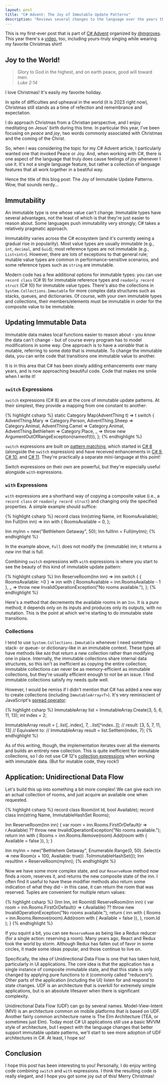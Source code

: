 ```yaml
---
layout: post
title: "C# Advent: The Joy of Immutable Update Patterns"
description: "Reviews several changes to the language over the years that (taken together) provide joyful techniques to update immutable data."
---
```


This is my first-ever post that is part of [C# Advent](https://csadvent.christmas/) organized by [@mgroves](https://x.com/mgroves). This year there's a [video](https://www.youtube.com/watch?v=D4udjhRjW4o), too, including yours-truly singing while wearing my favorite Christmas shirt!

## Joy to the World!

<blockquote class="blockquote" markdown="1">
Glory to God in the highest, and on earth peace, good will toward men.

<footer class="blockquote-footer text-right"><cite>Luke 2:14</cite></footer>
</blockquote>

I love Christmas! It's easily my favorite holiday.

In spite of difficulties and upheaval in the world (it is 2023 right now), Christmas still stands as a time of refection and remembrance and expectation.

I do approach Christmas from a Christian perspective, and I enjoy meditating on Jesus' birth during this time. In particular this year, I've been focusing on _peace_ and _joy_, two words commonly associated with Christmas and the coming of the Christ.

So, when I was considering the topic for my C# Advent article, I particularly wanted one that invoked Peace or Joy. And, when working with C#, there is one aspect of the language that truly does cause feelings of joy whenever I use it. It's not a single language feature, but rather a collection of language features that all work together in a beatiful way.

Hence the title of this blog post: The Joy of Immutable Update Patterns. Wow, that sounds nerdy...

## Immutability

An immutable type is one whose value can't change. Immutable types have several advantages, not the least of which is that they're just easier to reason about. Some languages push immutability very strongly; C# takes a relatively pragmatic approach.

Immutability varies across the C# ecosystem (and it's currently seeing a gradual rise in popularity). Most value types are usually immutable (e.g., `int`, `decimal`, and `Guid`); most reference types are not immutable (e.g., `List<int>`). However, there are lots of exceptions to that general rule; mutable value types are common in performance-sensitive scenarios, and some reference types such as `string` are immutable.

Modern code has a few additional options for immutable types: you can use `record class` (C# 9) for immutable reference types and `readonly record struct` (C# 10) for immutable value types. There's also the collections in `System.Collections.Immutable` for more complex data structures such as stacks, queues, and dictionaries. Of course, with your own immutable types and collections, their members/elements must be immutable in order for the composite value to be immutable.

## Updating Immutable Data

Immutable data makes local functions easier to reason about - you _know_ the data can't change - but of course every program has to model modifications in some way. One approach is to have a _variable_ that is mutable, referring to some _data_ that is immutable. To change the immutable data, you can write code that transitions one immutable value to another.

It is in this area that C# has been slowly adding enhancements over many years, and is now approaching beautiful code. Code that makes me smile when I write it!

### `switch` Expressions

`switch` expressions (C# 8) are at the core of immutable update patterns. At their simplest, they provide a mapping from one constant to another:

{% highlight csharp %}
static Category Map(AdventThing t) => t switch
{
  AdventThing.Mary => Category.Person,
  AdventThing.Sheep => Category.Animal,
  AdventThing.Camel => Category.Animal,
  AdventThing.Bethlehem => Category.Place,
  _ => throw new ArgumentOutOfRangeException(nameof(t)),
};
{% endhighlight %}

`switch` expressions are built on [pattern matching](https://learn.microsoft.com/en-us/dotnet/csharp/language-reference/operators/patterns?WT.mc_id=DT-MVP-5000058), which started in [C# 8](https://learn.microsoft.com/en-us/dotnet/csharp/language-reference/proposals/csharp-8.0/patterns?WT.mc_id=DT-MVP-5000058) (alongside the `switch` expression) and have received enhancements in [C# 9](https://learn.microsoft.com/en-us/dotnet/csharp/language-reference/proposals/csharp-9.0/patterns3?WT.mc_id=DT-MVP-5000058), [C# 10](https://learn.microsoft.com/en-us/dotnet/csharp/language-reference/proposals/csharp-10.0/extended-property-patterns?WT.mc_id=DT-MVP-5000058), and [C# 11](https://learn.microsoft.com/en-us/dotnet/csharp/language-reference/proposals/csharp-11.0/list-patterns?WT.mc_id=DT-MVP-5000058). They're practically a separate mini-language at this point!

Switch expressions on their own are powerful, but they're especially useful alongside `with` expressions.

### `with` Expressions

`with` expressions are a shorthand way of copying a composite value (i.e., a `record class` or `readonly record struct`) and changing only the specified properties. A simple example should suffice:

{% highlight csharp %}
record class Inn(string Name, int RoomsAvailable);
Inn Full(Inn inn) => inn with
{
  RoomsAvailable = 0,
};

Inn myInn = new("Bethlehem Getaway", 50);
Inn fullInn = Full(myInn);
{% endhighlight %}

In the example above, `Full` does not modify the (immutable) inn; it returns a _new_ inn that is full.

Combining `switch` expressions with `with` expressions is where you start to see the beauty of this kind of immutable update pattern:

{% highlight csharp %}
Inn ReserveRoom(Inn inn) => inn switch
{
  { RoomsAvailable: >0 } => inn with { RoomsAvailable = inn.RoomsAvailable - 1 },
  _ => throw new InvalidOperationException("No rooms available."),
};
{% endhighlight %}

Here's a method that decrements the available rooms in an `Inn`. It is a _pure_ method; it depends only on its inputs and produces only its outputs, with no mutation. This is the point at which we're starting to do immutable state transitions.

### Collections

I tend to use `System.Collections.Immutable` whenever I need something stack- or queue- or dictionary-like in an immutable context. These types all have methods like `Add` that _return_ a new collection rather than modifying one in place. Internally, the immutable collections share internal data structures, so this isn't as inefficient as copying the entire collection; immutable collections can never be as memory-efficient as immutable collections, but they're usually efficient enough to not be an issue. I find immutable collections satisfy my needs quite well.

However, I would be remiss if I didn't mention that C# has added a new way to create collections (including `ImmutableArray<T>`). It's very reminiscient of JavaScript's [spread operator](https://developer.mozilla.org/en-US/docs/Web/JavaScript/Reference/Operators/Spread_syntax):

{% highlight csharp %}
ImmutableArray<int> list = ImmutableArray.Create(3, 5, 6, 11, 13);
int index = 2;

ImmutableArray<int> result = [..list[..index], 7, ..list[^index..]];
// result: [3, 5, 7, 11, 13]
// Equivalent to:
//   ImmutableArray<int> result = list.SetItem(index, 7);
{% endhighlight %}

As of this writing, though, the implementation iterates over all the elements and builds an entirely new collection. This is quite inefficient for immutable collections, so I do not use C# 12's [collection expressions](https://learn.microsoft.com/en-us/dotnet/csharp/language-reference/operators/collection-expressions?WT.mc_id=DT-MVP-5000058) when working with immutable data. (But for mutable code, they rock!)

## Application: Unidirectional Data Flow

Let's build this up into something a bit more complex! We can give each inn an actual collection of rooms, and just acquire an available one when requested.

{% highlight csharp %}
record class Room(int Id, bool Available);
record class Inn(string Name, ImmutableHashSet<Room> Rooms);

Inn ReserveRoom(Inn inn)
{
  var room = inn.Rooms.FirstOrDefault(r => r.Available)
      ?? throw new InvalidOperationException("No rooms available.");
  return inn with
  {
    Rooms = inn.Rooms.Remove(room).Add(room with { Available = false }),
  };
}

Inn myInn = new("Bethlehem Getaway",
    Enumerable.Range(0, 50)
    .Select(x => new Room(x + 100, Available: true))
    .ToImmutableHashSet());
Inn resultInn = ReserveRoom(myInn);
{% endhighlight %}

Now we have some more complex state, and our `ReserveRoom` method now finds a room, reserves it, and returns the new composite state of the inn. I often find it useful to have these modifier methods also return some indication of what they did - in this case, it can return the room that was reserved. Tuples are convenient for multiple return values:

{% highlight csharp %}
(Inn Inn, int RoomId) ReserveRoom(Inn inn)
{
  var room = inn.Rooms.FirstOrDefault(r => r.Available)
      ?? throw new InvalidOperationException("No rooms available.");
  return (
      inn with
      {
        Rooms = inn.Rooms.Remove(room).Add(room with { Available = false }),
      },
      room.Id
  );
}
{% endhighlight %}

If you squint a bit, you can see `ReserveRoom` as being like a Redux reducer (for a single action: reserving a room). Many years ago, React and Redux took the world by storm. Although Redux has fallen out of favor in some circles, it made some ideas popular, and those continue to live on.

Specifically, the idea of Unidirectional Data Flow is one that has taken hold, particularly in UI applications. The core idea is that the application has a single instance of composite immutable state, and that this state is only changed by applying pure functions to it (commonly called "reducers"). Other parts of the application (including the UI) listen for and respond to state changes. UDF is an architecture that is overkill for extremely simple applications, but is an absolute lifesaver when there is significant complexity.

Unidirectional Data Flow (UDF) can go by several names. Model-View-Intent (MVI) is an architecture common on mobile platforms that is based on UDF. Another fairly common architecture name is The Elm Architecture (TEA, or sometimes just Elm). Today most C# UI applications still use a basic MVVM style of architecture, but I expect with the language changes that better support immutable update patterns, we'll start to see more adoption of UDF architectures in C#. At least, I hope so!

## Conclusion

I hope this post has been interesting to you! Personally, I do enjoy writing code combining `switch` and `with` expressions. I think the resulting code is really elegant, and I hope you got some joy out of this! Merry Christmas!

<!--
## Application: Building Asynchronous Primitives

And now I'm going to completely switch gears. Because immutable state updates are great for application state, but they're also great for doing threadsafe code.

One advantage of immutable data is that - since it is immutable - it can be safely shared among any threads! There's usually just one variable that _refers_ to the immutable state, and that variable is the only thing that needs actual multithreaded protection. So, let's use this aspect to improve on a well-known primitive.

I have an "Async Masterclass" talk that I've given a few times, and in that talk one of the topics I cover is building your own asynchronous synchronization primitives. A simple example is an `AsyncManualResetEvent`, which in my (current) slides ends up looking like this:

{% highlight csharp %}
sealed class AsyncManualResetEvent
{
	private object _mutex;
	private TaskCompletionSource _tcs;
	
	public AsyncManualResetEvent()
	{
		_mutex = new();
		_tcs = new(TaskCreationOptions.RunContinuationsAsynchronously);
	}

	public Task WaitUntilSetAsync()
	{
		lock (_mutex)
		{
			return _tcs.Task;
		}
	}

	public void Set()
	{
		lock (_mutex)
		{
			_tcs.TrySetResult();
		}
	}
	
	public void Reset()
	{
		lock (_mutex)
		{
			if (_tcs.Task.IsCompleted)
				_tcs = new(TaskCreationOptions.RunContinuationsAsynchronously);
		}
	}
}
{% endhighlight %}

And, sure, there's nothing really _wrong_ with this, but there's some parts that aren't clear to many developers. How can I use `lock` in this asynchronous primitive? And `RunContinuationsAsynchronously` is necessary to avoid a particularly tricky deadlock situation. It's just not code that is 

-->